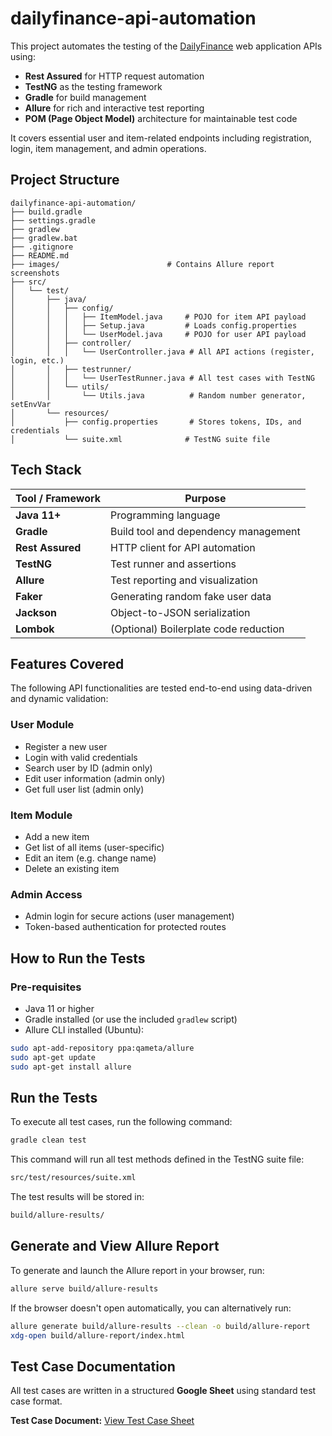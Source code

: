 # dailyfinance-api-automation

This project automates the testing of the [DailyFinance](https://dailyfinance.roadtocareer.net/) web application APIs using:

-  **Rest Assured** for HTTP request automation
-  **TestNG** as the testing framework
-  **Gradle** for build management
-  **Allure** for rich and interactive test reporting
-  **POM (Page Object Model)** architecture for maintainable test code

It covers essential user and item-related endpoints including registration, login, item management, and admin operations.

##  Project Structure

```
dailyfinance-api-automation/
├── build.gradle
├── settings.gradle
├── gradlew
├── gradlew.bat
├── .gitignore
├── README.md
├── images/                        # Contains Allure report screenshots
├── src/
│   └── test/
│       ├── java/
│       │   ├── config/
│       │   │   ├── ItemModel.java     # POJO for item API payload
│       │   │   ├── Setup.java         # Loads config.properties
│       │   │   └── UserModel.java     # POJO for user API payload
│       │   ├── controller/
│       │   │   └── UserController.java # All API actions (register, login, etc.)
│       │   ├── testrunner/
│       │   │   └── UserTestRunner.java # All test cases with TestNG
│       │   └── utils/
│       │       └── Utils.java          # Random number generator, setEnvVar
│       └── resources/
│           ├── config.properties       # Stores tokens, IDs, and credentials
│           └── suite.xml              # TestNG suite file

```


##  Tech Stack

| Tool / Framework | Purpose |
|------------------|---------|
| **Java 11+**     | Programming language |
| **Gradle**       | Build tool and dependency management |
| **Rest Assured** | HTTP client for API automation |
| **TestNG**       | Test runner and assertions |
| **Allure**       | Test reporting and visualization |
| **Faker**        | Generating random fake user data |
| **Jackson**      | Object-to-JSON serialization |
| **Lombok**       | (Optional) Boilerplate code reduction |

## Features Covered

The following API functionalities are tested end-to-end using data-driven and dynamic validation:

### User Module

- Register a new user
- Login with valid credentials
- Search user by ID (admin only)
- Edit user information (admin only)
- Get full user list (admin only)

### Item Module

- Add a new item
- Get list of all items (user-specific)
- Edit an item (e.g. change name)
- Delete an existing item

### Admin Access

- Admin login for secure actions (user management)
- Token-based authentication for protected routes

## How to Run the Tests

### Pre-requisites

- Java 11 or higher
- Gradle installed (or use the included `gradlew` script)
- Allure CLI installed (Ubuntu):
  
```bash
sudo apt-add-repository ppa:qameta/allure
sudo apt-get update
sudo apt-get install allure
```

## Run the Tests

To execute all test cases, run the following command:

```bash
gradle clean test
```

This command will run all test methods defined in the TestNG suite file:

```bash
src/test/resources/suite.xml
```

The test results will be stored in:

```bash
build/allure-results/
```

## Generate and View Allure Report

To generate and launch the Allure report in your browser, run:

```bash
allure serve build/allure-results
```

If the browser doesn't open automatically, you can alternatively run:
```bash
allure generate build/allure-results --clean -o build/allure-report
xdg-open build/allure-report/index.html
```

## Test Case Documentation

All test cases are written in a structured **Google Sheet** using standard test case format.

**Test Case Document:** 
[View Test Case Sheet](https://docs.google.com/spreadsheets/d/1QmMW_1omvrQZER3pNb7dMpgAvi2Csr9dtKQpYcA3zvM/edit?usp=sharing)
